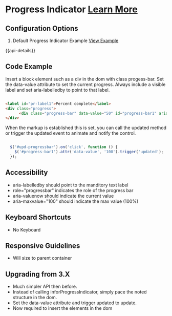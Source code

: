 
# Progress Indicator  [Learn More](#)

## Configuration Options

1. Default Progress Indicator Example [View Example]( ../components/progress/example-index)

{{api-details}}

## Code Example

Insert a block element such as a div in the dom with class progess-bar. Set the data-value attribute to set the current progress. Always include a visible label and set aria-labelledby to point to that label.

```html

<label id="pr-label1">Percent complete</label>
<div class="progress">
      <div class="progress-bar" data-value="50" id="progress-bar1" aria-labelledby="pr-label1"></div>
</div>


```

When the markup is established this is set, you can call the updated method or trigger the updated event to animate and notify the control.

```javascript

  $('#upd-progressbar').on('click', function () {
    $('#progress-bar1').attr('data-value', '100').trigger('updated');
  });


```

## Accessibility

-   aria-labelledby should point to the manditory text label
-   role="progressbar" indicates the role of the progress bar
-   aria-valuenow should indicate the current value
-   aria-maxvalue="100" should indicate the max value (100%)

## Keyboard Shortcuts

-   No Keyboard

## Responsive Guidelines

-   Will size to parent container

## Upgrading from 3.X

-   Much simpler API then before.
-   Instead of calling inforProgressIndicator, simply pace the noted structure in the dom.
-   Set the data-value attribute and trigger updated to update.
-   Now required to insert the elements in the dom
